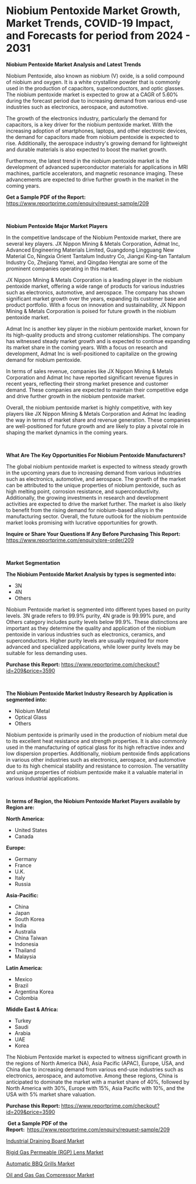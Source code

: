<p><h1>Niobium Pentoxide Market Growth, Market Trends, COVID-19 Impact, and Forecasts for period from 2024 - 2031</h1></p><p><strong>Niobium Pentoxide Market Analysis and Latest Trends</strong></p>
<p><p>Niobium Pentoxide, also known as niobium (V) oxide, is a solid compound of niobium and oxygen. It is a white crystalline powder that is commonly used in the production of capacitors, superconductors, and optic glasses. The niobium pentoxide market is expected to grow at a CAGR of 5.60% during the forecast period due to increasing demand from various end-use industries such as electronics, aerospace, and automotive.</p><p>The growth of the electronics industry, particularly the demand for capacitors, is a key driver for the niobium pentoxide market. With the increasing adoption of smartphones, laptops, and other electronic devices, the demand for capacitors made from niobium pentoxide is expected to rise. Additionally, the aerospace industry's growing demand for lightweight and durable materials is also expected to boost the market growth.</p><p>Furthermore, the latest trend in the niobium pentoxide market is the development of advanced superconductor materials for applications in MRI machines, particle accelerators, and magnetic resonance imaging. These advancements are expected to drive further growth in the market in the coming years.</p></p>
<p><strong>Get a Sample PDF of the Report:&nbsp;</strong> <a href="https://www.reportprime.com/enquiry/request-sample/209">https://www.reportprime.com/enquiry/request-sample/209</a></p>
<p>&nbsp;</p>
<p><strong>Niobium Pentoxide Major Market Players</strong></p>
<p><p>In the competitive landscape of the Niobium Pentoxide market, there are several key players. JX Nippon Mining & Metals Corporation, Admat Inc, Advanced Engineering Materials Limited, Guangdong Lingguang New Material Co, Ningxia Orient Tantalum Industry Co, Jiangxi King-tan Tantalum Industry Co, Zhejiang Yamei, and Qingdao Hengtai are some of the prominent companies operating in this market.</p><p>JX Nippon Mining & Metals Corporation is a leading player in the niobium pentoxide market, offering a wide range of products for various industries such as electronics, automotive, and aerospace. The company has shown significant market growth over the years, expanding its customer base and product portfolio. With a focus on innovation and sustainability, JX Nippon Mining & Metals Corporation is poised for future growth in the niobium pentoxide market.</p><p>Admat Inc is another key player in the niobium pentoxide market, known for its high-quality products and strong customer relationships. The company has witnessed steady market growth and is expected to continue expanding its market share in the coming years. With a focus on research and development, Admat Inc is well-positioned to capitalize on the growing demand for niobium pentoxide.</p><p>In terms of sales revenue, companies like JX Nippon Mining & Metals Corporation and Admat Inc have reported significant revenue figures in recent years, reflecting their strong market presence and customer demand. These companies are expected to maintain their competitive edge and drive further growth in the niobium pentoxide market.</p><p>Overall, the niobium pentoxide market is highly competitive, with key players like JX Nippon Mining & Metals Corporation and Admat Inc leading the way in terms of market share and revenue generation. These companies are well-positioned for future growth and are likely to play a pivotal role in shaping the market dynamics in the coming years.</p></p>
<p>&nbsp;</p>
<p><strong>What Are The Key Opportunities For Niobium Pentoxide Manufacturers?</strong></p>
<p><p>The global niobium pentoxide market is expected to witness steady growth in the upcoming years due to increasing demand from various industries such as electronics, automotive, and aerospace. The growth of the market can be attributed to the unique properties of niobium pentoxide, such as high melting point, corrosion resistance, and superconductivity. Additionally, the growing investments in research and development activities are expected to drive the market further. The market is also likely to benefit from the rising demand for niobium-based alloys in the manufacturing sector. Overall, the future outlook for the niobium pentoxide market looks promising with lucrative opportunities for growth.</p></p>
<p><strong>Inquire or Share Your Questions If Any Before Purchasing This Report:</strong> <a href="https://www.reportprime.com/enquiry/pre-order/209">https://www.reportprime.com/enquiry/pre-order/209</a></p>
<p>&nbsp;</p>
<p><strong>Market Segmentation</strong></p>
<p><strong>The Niobium Pentoxide Market Analysis by types is segmented into:</strong></p>
<p><ul><li>3N</li><li>4N</li><li>Others</li></ul></p>
<p><p>Niobium Pentoxide market is segmented into different types based on purity levels. 3N grade refers to 99.9% purity, 4N grade is 99.99% pure, and Others category includes purity levels below 99.9%. These distinctions are important as they determine the quality and application of the niobium pentoxide in various industries such as electronics, ceramics, and superconductors. Higher purity levels are usually required for more advanced and specialized applications, while lower purity levels may be suitable for less demanding uses.</p></p>
<p><strong>Purchase this Report:&nbsp;</strong><a href="https://www.reportprime.com/checkout?id=209&price=3590">https://www.reportprime.com/checkout?id=209&price=3590</a></p>
<p>&nbsp;</p>
<p><strong>The Niobium Pentoxide Market Industry Research by Application is segmented into:</strong></p>
<p><ul><li>Niobium Metal</li><li>Optical Glass</li><li>Others</li></ul></p>
<p><p>Niobium pentoxide is primarily used in the production of niobium metal due to its excellent heat resistance and strength properties. It is also commonly used in the manufacturing of optical glass for its high refractive index and low dispersion properties. Additionally, niobium pentoxide finds applications in various other industries such as electronics, aerospace, and automotive due to its high chemical stability and resistance to corrosion. The versatility and unique properties of niobium pentoxide make it a valuable material in various industrial applications.</p></p>
<p>&nbsp;</p>
<p><strong>In terms of Region, the Niobium Pentoxide Market Players available by Region are:</strong></p>
<p>
    <p> <strong> North America: </strong>
        <ul>
            <li>United States</li>
            <li>Canada</li>
        </ul>
        </p> 
    <p> <strong> Europe: </strong>
        <ul>
            <li>Germany</li>
            <li>France</li>
            <li>U.K.</li>
            <li>Italy</li>
            <li>Russia</li>
        </ul>
        </p> 
    <p> <strong> Asia-Pacific: </strong>
        <ul>
            <li>China</li>
            <li>Japan</li>
            <li>South Korea</li>
            <li>India</li>
            <li>Australia</li>
            <li>China Taiwan</li>
            <li>Indonesia</li>
            <li>Thailand</li>
            <li>Malaysia</li>
        </ul>
        </p> 
    <p> <strong> Latin America: </strong>
        <ul>
            <li>Mexico</li>
            <li>Brazil</li>
            <li>Argentina Korea</li>
            <li>Colombia</li>
        </ul>
        </p> 
    <p> <strong> Middle East & Africa: </strong>
        <ul>
            <li>Turkey</li>
            <li>Saudi</li>
            <li>Arabia</li>
            <li>UAE</li>
            <li>Korea</li>
        </ul>
    </p>
    </p>
<p><p>The Niobium Pentoxide market is expected to witness significant growth in the regions of North America (NA), Asia Pacific (APAC), Europe, USA, and China due to increasing demand from various end-use industries such as electronics, aerospace, and automotive. Among these regions, China is anticipated to dominate the market with a market share of 40%, followed by North America with 30%, Europe with 15%, Asia Pacific with 10%, and the USA with 5% market share valuation.</p></p>
<p><strong>Purchase this Report: </strong><a href="https://www.reportprime.com/checkout?id=209&price=3590">https://www.reportprime.com/checkout?id=209&price=3590</a></p>
<p>&nbsp;<strong>Get a Sample PDF of the Report:&nbsp;&nbsp;</strong><a href="https://www.reportprime.com/enquiry/request-sample/209">https://www.reportprime.com/enquiry/request-sample/209</a></p>
<p><strong></strong></p>
<p><p><a href="https://view.publitas.com/reportprime-1/industrial-draining-board-market-size-share-trends-analysis-report-by-material-by-type-by-end-user-by-region-and-segment-forecasts-2023-2030/">Industrial Draining Board Market</a></p><p><a href="https://view.publitas.com/reportprime-1/rigid-gas-permeable-rgp-lens-market-size-and-growth-market-segmentation-regional-and-country-breakdowns-and-market-trends-for-period-from-2023-2030/">Rigid Gas Permeable (RGP) Lens Market</a></p><p><a href="https://view.publitas.com/reportprime-1/global-automatic-bbq-grills-market-size-and-market-trends-insights-and-projections-from-2023-to-2030/">Automatic BBQ Grills Market</a></p><p><a href="https://military-diascia-e68.notion.site/Oil-and-Gas-Gas-Compressor-Market-Provides-Detailed-Segmentation-of-this-Market-based-on-Type-Appli-fda60e7336ec4d3e8eed3141c5a40104">Oil and Gas Gas Compressor Market</a></p></p>